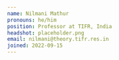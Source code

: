 ```yaml
---
name: Nilmani Mathur
pronouns: he/him
position: Professor at TIFR, India
headshot: placeholder.png
email: nilmani@theory.tifr.res.in
joined: 2022-09-15
---
```


